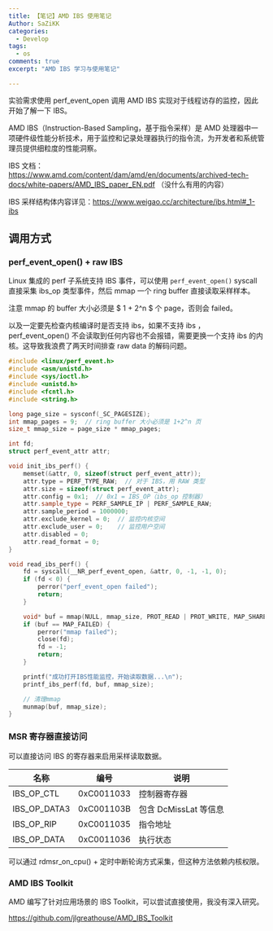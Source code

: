 ```yaml
---
title: 【笔记】AMD IBS 使用笔记
Author: SaZiKK
categories:
  - Develop
tags:
  - os
comments: true
excerpt: "AMD IBS 学习与使用笔记"

---
```


实验需求使用 perf_event_open 调用 AMD IBS 实现对于线程访存的监控，因此开始了解一下 IBS。

AMD IBS（Instruction-Based Sampling，基于指令采样）是 AMD 处理器中一项硬件级性能分析技术，用于监控和记录处理器执行的指令流，为开发者和系统管理员提供细粒度的性能洞察。

IBS 文档：https://www.amd.com/content/dam/amd/en/documents/archived-tech-docs/white-papers/AMD_IBS_paper_EN.pdf （没什么有用的内容）

IBS 采样结构体内容详见：https://www.weigao.cc/architecture/ibs.html#_1-ibs

## 调用方式

### perf_event_open() + raw IBS

Linux 集成的 perf 子系统支持 IBS 事件，可以使用 `perf_event_open()` syscall 直接采集 ibs_op 类型事件，然后 mmap 一个 ring buffer 直接读取采样样本。

注意 mmap 的 buffer 大小必须是 $ 1 + 2^n $ 个 page，否则会 failed。

以及一定要先检查内核编译时是否支持 ibs，如果不支持 ibs ，perf_event_open() 不会读取到任何内容也不会报错，需要更换一个支持 ibs 的内核。这导致我浪费了两天时间排查 raw data 的解码问题。

```c++
#include <linux/perf_event.h>
#include <asm/unistd.h>
#include <sys/ioctl.h>
#include <unistd.h>
#include <fcntl.h>
#include <string.h>

long page_size = sysconf(_SC_PAGESIZE);
int mmap_pages = 9;  // ring buffer 大小必须是 1+2^n 页
size_t mmap_size = page_size * mmap_pages;

int fd;
struct perf_event_attr attr;

void init_ibs_perf() {
    memset(&attr, 0, sizeof(struct perf_event_attr));
    attr.type = PERF_TYPE_RAW;  // 对于 IBS，用 RAW 类型
    attr.size = sizeof(struct perf_event_attr);
    attr.config = 0x1;  // 0x1 = IBS_OP（ibs_op 控制器）
    attr.sample_type = PERF_SAMPLE_IP | PERF_SAMPLE_RAW;
    attr.sample_period = 1000000;
    attr.exclude_kernel = 0;  // 监控内核空间
    attr.exclude_user = 0;    // 监控用户空间
    attr.disabled = 0;
    attr.read_format = 0;
}

void read_ibs_perf() {
    fd = syscall(__NR_perf_event_open, &attr, 0, -1, -1, 0);
    if (fd < 0) {
        perror("perf_event_open failed");
        return;
    }

    void* buf = mmap(NULL, mmap_size, PROT_READ | PROT_WRITE, MAP_SHARED, fd, 0);
    if (buf == MAP_FAILED) {
        perror("mmap failed");
        close(fd);
        fd = -1;
        return;
    }

    printf("成功打开IBS性能监控，开始读取数据...\n");
    printf_ibs_perf(fd, buf, mmap_size);

    // 清理mmap
    munmap(buf, mmap_size);
}
```

### MSR 寄存器直接访问

可以直接访问 IBS 的寄存器来启用采样读取数据。

| 名称         | 编号       | 说明                  |
| ------------ | ---------- | --------------------- |
| IBS_OP_CTL   | 0xC0011033 | 控制器寄存器          |
| IBS_OP_DATA3 | 0xC001103B | 包含 DcMissLat 等信息 |
| IBS_OP_RIP   | 0xC0011035 | 指令地址              |
| IBS_OP_DATA  | 0xC0011036 | 执行状态              |

可以通过 rdmsr_on_cpu() + 定时中断轮询方式采集，但这种方法依赖内核权限。

### AMD IBS Toolkit

AMD 编写了针对应用场景的 IBS Toolkit，可以尝试直接使用，我没有深入研究。

https://github.com/jlgreathouse/AMD_IBS_Toolkit